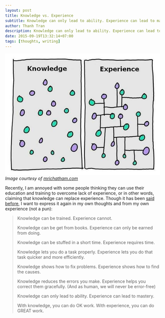 ```yaml
---
layout: post
title: Knowledge vs. Experience
subtitle: Knowledge can only lead to ability. Experience can lead to mastery.
author: Thanh Tran
description: Knowledge can only lead to ability. Experience can lead to mastery.
date: 2015-09-19T13:32:14+07:00
tags: [thoughts, writing]
---
```

![Knowledge & Experience](/images/2015/knowledge-experience.jpg "Knowledge & Experience")_Image courtesy of [mrichatham.com](http://www.mrichatham.com/2014/01/07/experience-vs-knowledge-and-why-experience-is-more-important/)_

Recently, I am annoyed with some people thinking they can use their education and training to overcome lack of experience, or in other words, claiming that knowledge can replace experience. Though it has been [said](http://www.mrichatham.com/2014/01/07/experience-vs-knowledge-and-why-experience-is-more-important/) [before](http://robertsontrainingsystems.com/blog/knowledge-vs-experience/), I want to express it again in my own thoughts and from my own experience (not a pun):

> Knowledge can be trained. Experience cannot.
>
> Knowledge can be get from books. Experience can only be earned from doing.
>
> Knowledge can be stuffed in a short time. Experience requires time.
>
> Knowledge lets you do a task properly. Experience lets you do that task quicker and more efficiently.
>
> Knowledge shows how to fix problems. Experience shows how to find the causes.
>
> Knowledge reduces the errors you make. Experience helps you correct them gracefully. (And as human, we will never be error-free)
>
> Knowledge can only lead to ability. Experience can lead to mastery.
>
> With knowledge, you can do OK work. With experience, you can do GREAT work.
